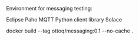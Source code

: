  Environment for messaging testing:

 Eclipse Paho MQTT Python client library
 Solace

 docker build  --tag ottoq/messaging:0.1 --no-cache .